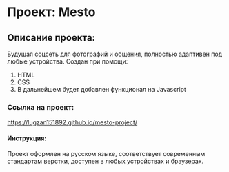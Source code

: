 # Проект: Mesto

## Описание проекта:

Будущая соцсеть для фотографий и общения, полностью адаптивен под любые устройства.
Создан при помощи:
1. HTML
2. CSS
3. В дальнейшем будет добавлен функционал на Javascript

### Ссылка на проект:
https://lugzan151892.github.io/mesto-project/

#### Инструкция:

Проект оформлен на русском языке, соответствует современным стандартам верстки, доступен в любых устройствах и браузерах.

